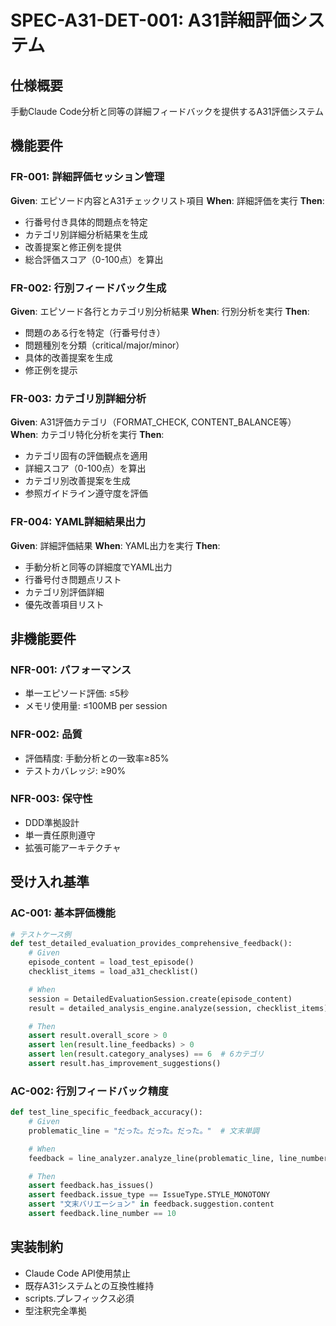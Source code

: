 # SPEC-A31-DET-001: A31詳細評価システム

## 仕様概要
手動Claude Code分析と同等の詳細フィードバックを提供するA31評価システム

## 機能要件

### FR-001: 詳細評価セッション管理
**Given**: エピソード内容とA31チェックリスト項目
**When**: 詳細評価を実行
**Then**:
- 行番号付き具体的問題点を特定
- カテゴリ別詳細分析結果を生成
- 改善提案と修正例を提供
- 総合評価スコア（0-100点）を算出

### FR-002: 行別フィードバック生成
**Given**: エピソード各行とカテゴリ別分析結果
**When**: 行別分析を実行
**Then**:
- 問題のある行を特定（行番号付き）
- 問題種別を分類（critical/major/minor）
- 具体的改善提案を生成
- 修正例を提示

### FR-003: カテゴリ別詳細分析
**Given**: A31評価カテゴリ（FORMAT_CHECK, CONTENT_BALANCE等）
**When**: カテゴリ特化分析を実行
**Then**:
- カテゴリ固有の評価観点を適用
- 詳細スコア（0-100点）を算出
- カテゴリ別改善提案を生成
- 参照ガイドライン遵守度を評価

### FR-004: YAML詳細結果出力
**Given**: 詳細評価結果
**When**: YAML出力を実行
**Then**:
- 手動分析と同等の詳細度でYAML出力
- 行番号付き問題点リスト
- カテゴリ別評価詳細
- 優先改善項目リスト

## 非機能要件

### NFR-001: パフォーマンス
- 単一エピソード評価: ≤5秒
- メモリ使用量: ≤100MB per session

### NFR-002: 品質
- 評価精度: 手動分析との一致率≥85%
- テストカバレッジ: ≥90%

### NFR-003: 保守性
- DDD準拠設計
- 単一責任原則遵守
- 拡張可能アーキテクチャ

## 受け入れ基準

### AC-001: 基本評価機能
```python
# テストケース例
def test_detailed_evaluation_provides_comprehensive_feedback():
    # Given
    episode_content = load_test_episode()
    checklist_items = load_a31_checklist()

    # When
    session = DetailedEvaluationSession.create(episode_content)
    result = detailed_analysis_engine.analyze(session, checklist_items)

    # Then
    assert result.overall_score > 0
    assert len(result.line_feedbacks) > 0
    assert len(result.category_analyses) == 6  # 6カテゴリ
    assert result.has_improvement_suggestions()
```

### AC-002: 行別フィードバック精度
```python
def test_line_specific_feedback_accuracy():
    # Given
    problematic_line = "だった。だった。だった。"  # 文末単調

    # When
    feedback = line_analyzer.analyze_line(problematic_line, line_number=10)

    # Then
    assert feedback.has_issues()
    assert feedback.issue_type == IssueType.STYLE_MONOTONY
    assert "文末バリエーション" in feedback.suggestion.content
    assert feedback.line_number == 10
```

## 実装制約
- Claude Code API使用禁止
- 既存A31システムとの互換性維持
- scripts.プレフィックス必須
- 型注釈完全準拠
